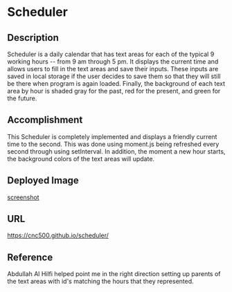 # Scheduler


## Description

Scheduler is a daily calendar that has text areas for each of the typical 9 working hours -- from 9 am through 5 pm.  It displays the current time and allows users to fill in the text areas and save their inputs.  These inputs are saved in local storage if the user decides to save them so that they will still be there when program is again loaded.  Finally, the background of each text area by hour is shaded gray for the past, red for the present, and green for the future.  

## Accomplishment 

This Scheduler is completely implemented and displays a friendly current time to the second. This was done using moment.js being refreshed every second through using setInterval.  In addition,
the moment a new hour starts, the background colors of the text areas will update. 

## Deployed Image

[screenshot](screenshot5.png)

## URL

https://cnc500.github.io/scheduler/

## Reference

Abdullah Al Hilfi helped point me in the right direction setting up parents of the text areas with id's matching the hours that they represented. 